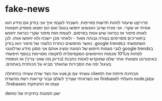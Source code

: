 # fake-news

&#x202b;
פרוייקט שיעזור לזהות חדשות מזוייפות.
חשבתי לעצמי איך אני בודק אם מידע הוא אמיתי או שקרי.
אני מניח שרוב האנשים יחפשו בגוגל ואם הם ימצאו מספיק תוצאות לאותו סיפור אז כנראה שיש אמת בפרסום.
לעומת זאת סיפור שקרי כנראה יחופש בתאריכים מסויימים בצורה גבוהה מאוד - ולאחר מכן יישכח ולא יחפשו אותו.
לכן השתמשתי בgoogle trends.
כאשר מחפשים כותרת כלשהי של סיפור הוא בודק בgoogle trends לגבי מגמות חיפוש של המונח ומציג אותם
אני מסנן מידע שרלוונטי לפחות מ10% מכמות החיפושים המקסימלית לתקופה מסויימת
בנוסף חיפשתי באינטרנט ומצאתי אתר שלם שמוקדש לאמת כתבות (בדיוק מה שאני צריך)
אז הוספתי בעיגול יפה את הסבירות שהאתר מביא על הכותרת באחוזים.

&#x202b;
מבחינת פיתוח את הclient עשיתי עם vue.js
את הצד שרת עשיתי בהתחלה עםnode.js והעלתי לfirebase ואז כשראיתי שצריך לשלם עבור קריאות רשת מהשרת עצמו אז התנתקתי מfirebase.

&#x202b;
ישנן תמונות בתיקייה של demo